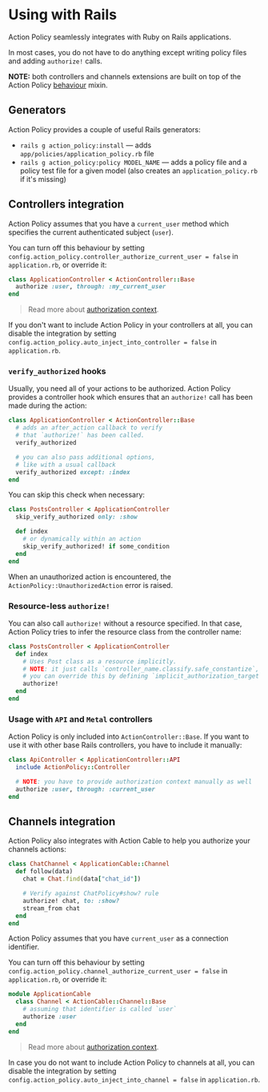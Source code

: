 # Using with Rails

Action Policy seamlessly integrates with Ruby on Rails applications.

In most cases, you do not have to do anything except writing policy files and adding `authorize!` calls.

**NOTE:** both controllers and channels extensions are built on top of the Action Policy [behaviour](./behaviour.md) mixin.

## Generators

Action Policy provides a couple of useful Rails generators:

- `rails g action_policy:install` — adds `app/policies/application_policy.rb` file
- `rails g action_policy:policy MODEL_NAME` — adds a policy file and a policy test file for a given model (also creates an `application_policy.rb` if it's missing)

## Controllers integration

Action Policy assumes that you have a `current_user` method which specifies the current authenticated subject (`user`).

You can turn off this behaviour by setting `config.action_policy.controller_authorize_current_user = false` in `application.rb`, or override it:

```ruby
class ApplicationController < ActionController::Base
  authorize :user, through: :my_current_user
end
```

> Read more about [authorization context](authorization_context.md).

If you don't want to include Action Policy in your controllers at all,
you can disable the integration by setting `config.action_policy.auto_inject_into_controller = false` in `application.rb`.

### `verify_authorized` hooks

Usually, you need all of your actions to be authorized. Action Policy provides a controller hook which ensures that an `authorize!` call has been made during the action:

```ruby
class ApplicationController < ActionController::Base
  # adds an after_action callback to verify
  # that `authorize!` has been called.
  verify_authorized

  # you can also pass additional options,
  # like with a usual callback
  verify_authorized except: :index
end
```

You can skip this check when necessary:

```ruby
class PostsController < ApplicationController
  skip_verify_authorized only: :show

  def index
    # or dynamically within an action
    skip_verify_authorized! if some_condition
  end
end
```

When an unauthorized action is encountered, the `ActionPolicy::UnauthorizedAction` error is raised.

### Resource-less `authorize!`

You can also call `authorize!` without a resource specified.
In that case, Action Policy tries to infer the resource class from the controller name:

```ruby
class PostsController < ApplicationController
  def index
    # Uses Post class as a resource implicitly.
    # NOTE: it just calls `controller_name.classify.safe_constantize`,
    # you can override this by defining `implicit_authorization_target` method.
    authorize!
  end
end
```

### Usage with `API` and `Metal` controllers

Action Policy is only included into `ActionController::Base`. If you want to use it with other base Rails controllers, you have to include it manually:

```ruby
class ApiController < ApplicationController::API
  include ActionPolicy::Controller

  # NOTE: you have to provide authorization context manually as well
  authorize :user, through: :current_user
end
```

## Channels integration

Action Policy also integrates with Action Cable to help you authorize your channels actions:

```ruby
class ChatChannel < ApplicationCable::Channel
  def follow(data)
    chat = Chat.find(data["chat_id"])

    # Verify against ChatPolicy#show? rule
    authorize! chat, to: :show?
    stream_from chat
  end
end
```

Action Policy assumes that you have `current_user` as a connection identifier.

You can turn off this behaviour by setting `config.action_policy.channel_authorize_current_user = false` in `application.rb`, or override it:

```ruby
module ApplicationCable
  class Channel < ActionCable::Channel::Base
    # assuming that identifier is called `user`
    authorize :user
  end
end
```

> Read more about [authorization context](authorization_context.md).

In case you do not want to include Action Policy to channels at all,
you can disable the integration by setting `config.action_policy.auto_inject_into_channel = false` in `application.rb`.
